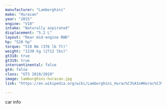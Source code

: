 ```yaml
---
manufacturer: "Lamborghini"
make: "Huracan"
year: "2015"
engine: "V10"
intake: "Naturally aspirated"
displacement: "5.2 L"
layout: "Rear mid-engine RWD"
hp: "520 hp"
torque: "510 Nm (376 lb ft)"
weight: "1230 kg (2712 lbs)"
gt318: true
gt319: true
intercontinental: false
gt4: false
class: "GT3 2018/2019"
image: lamborghini-huracan.jpg
link: "https://en.wikipedia.org/wiki/Lamborghini_Hurac%C3%A1n#Hurac%C3%A1n_GT3_(2015%E2%80%932019)"

---
```


car info